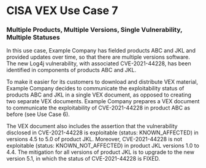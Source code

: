 # CISA VEX Use Case 7

### Multiple Products, Multiple Versions, Single Vulnerability, Multiple Statuses

In this use case, Example Company has fielded products ABC and JKL and provided updates over time, so that there are multiple versions software. The new Log4j vulnerability, with associated CVE-2021-44228, has been identified in components of products ABC and JKL.

To make it easier for its customers to download and distribute VEX material, Example Company decides to communicate the exploitability status of products ABC and JKL in a single VEX document, as opposed to creating two separate VEX documents. Example Company prepares a VEX document to communicate the exploitability of CVE-2021-44228 in product ABC as before (see Use Case 6).

The VEX document also includes the assertion that the vulnerability disclosed in CVE-2021-44228 is exploitable (status: KNOWN_AFFECTED) in versions 4.5 to 5.0 of product JKL. Moreover, CVE-2021-44228 is not exploitable (status: KNOWN_NOT_AFFECTED) in product JKL versions 1.0 to 4.4. The mitigation for all versions of product JKL is to upgrade to the new version 5.1, in which the status of CVE-2021-44228 is FIXED.
